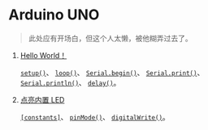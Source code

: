 # Arduino UNO

<!-- 先整个仓库记录一下折腾 Arduino 的过程，回头万一有时间整理一个入门教程也说不定呢。

原理图可以在 [官方网站](https://content.arduino.cc/assets/UNO-TH_Rev3e_sch.pdf) 下载。 -->

> 此处应有开场白，但这个人太懒，被他糊弄过去了。

1. [Hello World！](./01_HelloWorld/README.md)

    [`setup()`](https://www.arduino.cc/reference/en/language/structure/sketch/setup/)、
    [`loop()`](https://www.arduino.cc/reference/en/language/structure/sketch/loop/)、
    [`Serial.begin()`](https://www.arduino.cc/reference/en/language/functions/communication/serial/begin/)、
    [`Serial.print()`](https://www.arduino.cc/reference/en/language/functions/communication/serial/print/)、
    [`Serial.println()`](https://www.arduino.cc/reference/en/language/functions/communication/serial/println/)、
    [`delay()`](https://www.arduino.cc/reference/en/language/functions/time/delay/)。

2. [点亮内置 LED](./02_BuiltinLED/README.md)
    
    [`[constants]`](https://www.arduino.cc/reference/en/language/variables/constants/constants/)、
    [`pinMode()`](https://www.arduino.cc/reference/en/language/functions/digital-io/pinmode/)、
    [`digitalWrite()`](https://www.arduino.cc/reference/en/language/functions/digital-io/digitalwrite/)。